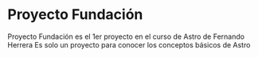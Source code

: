 # Proyecto Fundación

Proyecto Fundación es el 1er proyecto en el curso de Astro de Fernando Herrera
Es solo un proyecto para conocer los conceptos básicos de Astro